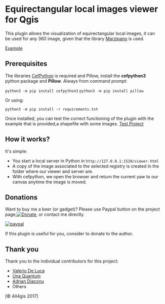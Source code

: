 # Equirectangular local images viewer for Qgis

This plugin allows the visualization of equirectangular local images, it can be used for any 360 image, given that the library [Marzipano](https://github.com/google/marzipano) is used.
 
[Example](https://github.com/All4Gis/EquirectangularViewer/tree/master/code/example)
 
## Prerequisites
 
The libraries [CefPython](https://github.com/cztomczak/cefpython) is required and Pillow,  install the **cefpython3** python package and **Pillow**.
Always from command prompt:

`python3 -m pip install cefpython3`
`python3 -m pip install pillow`

Or using:

`python3 -m pip install -r requirements.txt`


Once installed, you can test the correct functioning of the plugin with the example that is provided,a shapefile with some images.
 [Test Project](https://github.com/All4Gis/EquirectangularViewer/tree/master/Project_example)
 
 
## How it works?
 
It's simple:
- You start a local server in Python in  `http://127.0.0.1:1520/viewer.html `
- A copy of the image associated to the selected registry is created in the folder where our viewer and server are.
- With cefpython, we open the browser and return the current yaw to our canvas anytime the image is moved.
 
 
## Donations
Want to buy me a beer (or gadget)? Please use Paypal button on the project page,[![Donate](https://img.shields.io/badge/Donate-PayPal-green.svg)](https://www.paypal.me/all4gis), or contact me directly.

[![paypal](https://www.paypalobjects.com/en_US/i/btn/btn_donateCC_LG.gif)](https://www.paypal.com/cgi-bin/webscr?button=donate&business=5329N9XX4WQHY&item_name=EquirectangularViewer+Plugin&quantity=&amount=&currency_code=EUR&shipping=&tax=&notify_url=&cmd=_donations&bn=JavaScriptButton_donate&env=www)
 
If this plugin is useful for you, consider to donate to the author.

## Thank you
Thank you to the individual contributors for this project:

 - <a href="http://www.mainjoin.eu/" target="_blank">Valerio De Luca</a>
 - <a href="http://www.unaquantum.com/" target="_blank">Una Quantum</a>
 - <a href="https://www.linkedin.com/in/adrian-diaconu" target="_blank">Adrian Diaconu</a> 
 - Others

[© All4gis 2017]
